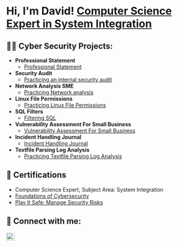 <h1>Hi, I'm David! <a href="https://www.linkedin.com/in/david-blahnik-363a6493/">Computer Science Expert in System Integration</a>

  <h2>👨‍💻 Cyber Security Projects:</h2>

- <b>Professional Statement</b>
  - [Professional Statement](https://github.com/Cioxfisi/01_Professional_Statement)
- <b>Security Audit</b>
  - [Practicing an internal security audit](https://github.com/Cioxfisi/02_Security_Audit)
- <b>Network Analysis SME</b>
  - [Practicing Network analysis](https://github.com/Cioxfisi/03_Network_Analysis_SME)
- <b>Linux File Permissions</b>
  - [Practicing Linux File Permissions](https://github.com/Cioxfisi/04_Linux_File_Permissions)
- <b>SQL Filters</b>
  - [Filtering SQL](https://github.com/Cioxfisi/05_SQL_Filters)
- <b>Vulnerability Assessment For Small Business</b>
  - [Vulnerability Assessment For Small Business](https://github.com/Cioxfisi/06_Vulnerability_Assessment_SmallBusiness)
- <b>Incident Handling Journal</b>
  - [Incident Handling Journal](https://github.com/Cioxfisi/07_Incident_Handling_Journal)
- <b>Textfile Parsing Log Analysis</b>
  - [Practicing Textfile Parsing Log Analysis](https://github.com/Cioxfisi/08_Textfile_Parsing_LogAnalysis)

<h2>📄 Certifications</h2>

- Computer Science Expert, Subject Area: System Integration
- [Foundations of Cybersecurity](https://www.coursera.org/account/accomplishments/verify/BXRDODY441KG)
- [Play It Safe: Manage Security Risks](https://www.coursera.org/account/accomplishments/verify/H31OJN34N32M)

<h2> 🤳 Connect with me:</h2>

[<img align="left" alt="JoshMadakor | LinkedIn" width="22px" src="https://cdn.jsdelivr.net/npm/simple-icons@v3/icons/linkedin.svg" />][linkedin]

[linkedin]: https://www.linkedin.com/in/david-blahnik-363a6493/
<!--
**joshmadakor1/joshmadakor1** is a ✨ _special_ ✨ repository because its `README.md` (this file) appears on your GitHub profile.

Here are some ideas to get you started:

- 🔭 I’m currently working on ...
- 🌱 I’m currently learning ...
- 👯 I’m looking to collaborate on ...
- 🤔 I’m looking for help with ...
- 💬 Ask me about ...
- 📫 How to reach me: ...
- 😄 Pronouns: ...
- ⚡ Fun fact: ...
-->
